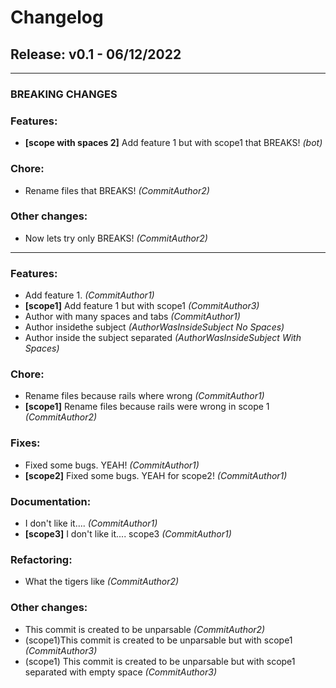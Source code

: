 # Changelog
## Release: v0.1 - 06/12/2022

---
### BREAKING CHANGES
### Features:
* **[scope with spaces 2]** Add feature 1 but with scope1 that BREAKS! *(bot)*
### Chore:
* Rename files that BREAKS! *(CommitAuthor2)*
### Other changes:
* Now lets try only BREAKS! *(CommitAuthor2)*
---
### Features:
* Add feature 1. *(CommitAuthor1)*
* **[scope1]** Add feature 1 but with scope1 *(CommitAuthor3)*
* Author with many spaces and tabs *(CommitAuthor1)*
* Author inside<CommitAuthor>the subject *(AuthorWasInsideSubject No Spaces)*
* Author inside <CommitAuthor> the subject separated *(AuthorWasInsideSubject With Spaces)*
### Chore:
* Rename files because rails where wrong *(CommitAuthor1)*
* **[scope1]** Rename files because rails were wrong in scope 1 *(CommitAuthor2)*
### Fixes:
* Fixed some bugs. YEAH! *(CommitAuthor1)*
* **[scope2]** Fixed some bugs. YEAH for scope2! *(CommitAuthor1)*
### Documentation:
* I don't like it.... *(CommitAuthor1)*
* **[scope3]** I don't like it.... scope3 *(CommitAuthor1)*
### Refactoring:
* What the tigers like *(CommitAuthor2)*
### Other changes:
* This commit is created to be unparsable *(CommitAuthor2)*
* (scope1)This commit is created to be unparsable but with scope1 *(CommitAuthor3)*
* (scope1) This commit is created to be unparsable but with scope1 separated with empty space *(CommitAuthor3)*
